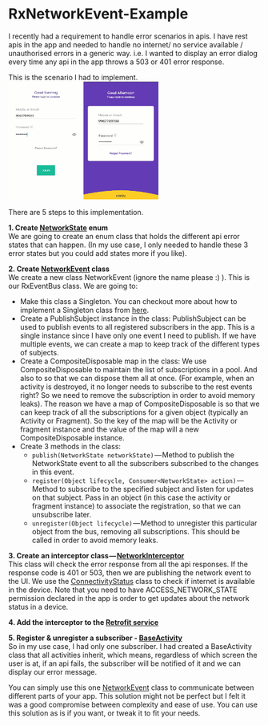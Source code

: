 # RxNetworkEvent-Example


I recently had a requirement to handle error scenarios in apis. I have rest apis in the app and needed to handle no internet/ no service available / unauthorised errors in a generic way. i.e. I wanted to display an error dialog every time any api in the app throws a 503 or 401 error response.

This is the scenario I had to implement.</br>
<img src="https://github.com/anitaa1990/RxNetworkEvent-Example/blob/master/media/1.gif" width="300" style="max-width:200%;">
</br>


There are 5 steps to this implementation.

<b>1. Create [NetworkState](https://github.com/anitaa1990/RxNetworkEvent-Example/blob/master/app/src/main/java/com/an/rxnetworkevent/rest/NetworkState.java) enum</b></br>
We are going to create an enum class that holds the different api error states that can happen. (In my use case, I only needed to handle these 3 error states but you could add states more if you like).

<b>2. Create [NetworkEvent](https://github.com/anitaa1990/RxNetworkEvent-Example/blob/master/app/src/main/java/com/an/rxnetworkevent/rest/NetworkEvent.java) class</b></br>
We create a new class NetworkEvent (ignore the name please :) ). This is our RxEventBus class. We are going to:
  * Make this class a Singleton. You can checkout more about how to implement a Singleton class from [here](https://github.com/anitaa1990/Today-I-Learned/blob/master/android/singleton.md).
  * Create a PublishSubject instance in the class: PublishSubject can be used to publish events to all registered subscribers in the app. This is a single instance since I have only one event I need to publish. If we have multiple events, we can create a map to keep track of the different types of subjects.
  * Create a CompositeDisposable map in the class: We use CompositeDisposable to maintain the list of subscriptions in a pool. And also to so that we can dispose them all at once. (For example, when an activity is destroyed, it no longer needs to subscribe to the rest events right? So we need to remove the subscription in order to avoid memory leaks). The reason we have a map of CompositeDisposable is so that we can keep track of all the subscriptions for a given object (typically an Activity or Fragment). So the key of the map will be the Activity or fragment instance and the value of the map will a new CompositeDisposable instance.
  * Create 3 methods in the class:
      * ```publish(NetworkState networkState)``` — Method to publish the NetworkState event to all the subscribers subscribed to the changes in this event.
      * ```register(Object lifecycle, Consumer<NetworkState> action)``` — Method to subscribe to the specified subject and listen for updates on that subject. Pass in an object (in this case the activity or fragment instance) to associate the registration, so that we can unsubscribe later.
      * ```unregister(Object lifecycle)``` — Method to unregister this particular object from the bus, removing all subscriptions. This should be called in order to avoid memory leaks.
      
<b> 3. Create an interceptor class — [NetworkInterceptor](https://github.com/anitaa1990/RxNetworkEvent-Example/blob/master/app/src/main/java/com/an/rxnetworkevent/rest/NetworkInterceptor.java)</b></br>
 This class will check the error response from all the api responses. If the response code is 401 or 503, then we are publishing the network event to the UI.
 We use the [ConnectivityStatus](https://github.com/anitaa1990/RxNetworkEvent-Example/blob/master/app/src/main/java/com/an/rxnetworkevent/rest/ConnectivityStatus.java) class to check if internet is available in the device. Note that you need to have ACCESS_NETWORK_STATE permission declared in the app is order to get updates about the network status in a device.
 
<b> 4. Add the interceptor to the [Retrofit service](https://github.com/anitaa1990/RxNetworkEvent-Example/blob/master/app/src/main/java/com/an/rxnetworkevent/rest/RestApiService.java)</b></br>
 
<b>5. Register & unregister a subscriber - [BaseActivity](https://github.com/anitaa1990/RxNetworkEvent-Example/blob/master/app/src/main/java/com/an/rxnetworkevent/activity/BaseActivity.java)</b></br>
So in my use case, I had only one subscriber. I had created a BaseActivity class that all activities inherit, which means, regardless of which screen the user is at, if an api fails, the subscriber will be notified of it and we can display our error message.


You can simply use this one [NetworkEvent](https://github.com/anitaa1990/RxNetworkEvent-Example/blob/master/app/src/main/java/com/an/rxnetworkevent/rest/NetworkEvent.java) class to communicate between different parts of your app. This solution might not be perfect but I felt it was a good compromise between complexity and ease of use. You can use this solution as is if you want, or tweak it to fit your needs.
 
